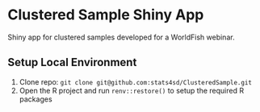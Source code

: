 # Clustered Sample Shiny App

Shiny app for clustered samples developed for a WorldFish webinar.

## Setup Local Environment
1.	Clone repo: `git clone git@github.com:stats4sd/ClusteredSample.git`
2.	Open the R project and run `renv::restore()` to setup the required R packages
